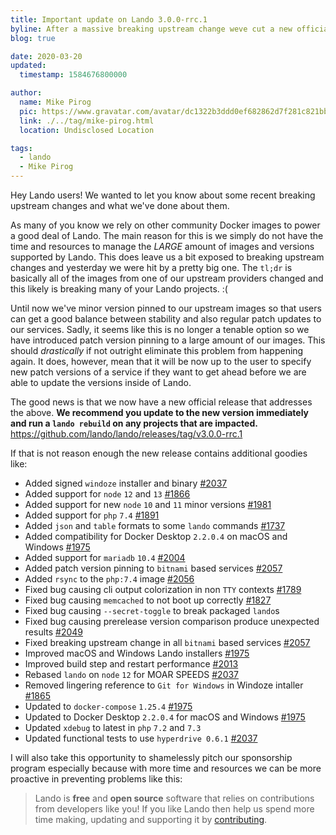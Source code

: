 ```yaml
---
title: Important update on Lando 3.0.0-rrc.1
byline: After a massive breaking upstream change weve cut a new official release and locked things down for the future.
blog: true

date: 2020-03-20
updated:
  timestamp: 1584676800000

author:
  name: Mike Pirog
  pic: https://www.gravatar.com/avatar/dc1322b3ddd0ef682862d7f281c821bb
  link: ./../tag/mike-pirog.html
  location: Undisclosed Location

tags:
  - lando
  - Mike Pirog
---
```


Hey Lando users! We wanted to let you know about some recent breaking upstream changes and what we've done about them.

As many of you know we rely on other community Docker images to power a good deal of Lando. The main reason for this is we simply do not have the time and resources to manage the _LARGE_ amount of images and versions supported by Lando. This does leave us a bit exposed to breaking upstream changes and yesterday we were hit by a pretty big one. The `tl;dr` is basically all of the images from one of our upstream providers changed and this likely is breaking many of your Lando projects. :(

Until now we've minor version pinned to our upstream images so that users can get a good balance between stability and also regular patch updates to our services. Sadly, it seems like this is no longer a tenable option so we have introduced patch version pinning to a large amount of our images. This should _drastically_ if not outright eliminate this problem from happening again. It does, however, mean that it will be now up to the user to specify new patch versions of a service if they want to get ahead before we are able to update the versions inside of Lando.

The good news is that we now have a new official release that addresses the above. **We recommend you update to the new version immediately and run a `lando rebuild` on any projects that are impacted.**
<https://github.com/lando/lando/releases/tag/v3.0.0-rrc.1>

If that is not reason enough the new release contains additional goodies like:

* Added signed `windoze` installer and binary [#2037](https://github.com/lando/lando/issues/2037)
* Added support for `node` `12` and `13` [#1866](https://github.com/lando/lando/issues/1866)
* Added support for new `node` `10` and `11` minor versions [#1981](https://github.com/lando/lando/issues/1981)
* Added support for `php` `7.4` [#1891](https://github.com/lando/lando/pull/1892)
* Added `json` and `table` formats to some `lando` commands [#1737](https://github.com/lando/lando/issues/1737)
* Added compatibility for Docker Desktop `2.2.0.4` on macOS and Windows [#1975](https://github.com/lando/lando/issues/1975)
* Added support for `mariadb` `10.4` [#2004](https://github.com/lando/lando/issues/2004)
* Added patch version pinning to `bitnami` based services [#2057](https://github.com/lando/lando/issues/2057)
* Added `rsync` to the `php:7.4` image [#2056](https://github.com/lando/lando/issues/2056)
* Fixed bug causing cli output colorization in non `TTY` contexts [#1789](https://github.com/lando/lando/issues/1789)
* Fixed bug causing `memcached` to not boot up correctly [#1827](https://github.com/lando/lando/issues/1827)
* Fixed bug causing `--secret-toggle` to break packaged `lando`s
* Fixed bug causing prerelease version comparison produce unexpected results [#2049](https://github.com/lando/lando/issues/2049)
* Fixed breaking upstream change in all `bitnami` based services [#2057](https://github.com/lando/lando/issues/2057)
* Improved macOS and Windows Lando installers [#1975](https://github.com/lando/lando/issues/1975)
* Improved build step and restart performance [#2013](https://github.com/lando/lando/issues/2013)
* Rebased `lando` on `node` `12` for MOAR SPEEDS [#2037](https://github.com/lando/lando/issues/2037)
* Removed lingering reference to `Git for Windows` in Windoze intaller [#1865](https://github.com/lando/lando/issues/1865)
* Updated to `docker-compose` `1.25.4` [#1975](https://github.com/lando/lando/issues/1975)
* Updated to Docker Desktop `2.2.0.4` for macOS and Windows [#1975](https://github.com/lando/lando/issues/1975)
* Updated `xdebug` to latest in `php` `7.2` and `7.3`
* Updated functional tests to use `hyperdrive 0.6.1` [#2037](https://github.com/lando/lando/issues/2037)

I will also take this opportunity to shamelessly pitch our sponsorship program especially because with more time and resources we can be more proactive in preventing problems like this:

> Lando is **free** and **open source** software that relies on contributions from developers like you! If you like Lando then help us spend more time making, updating and supporting it by [contributing](https://github.com/sponsors/lando).

